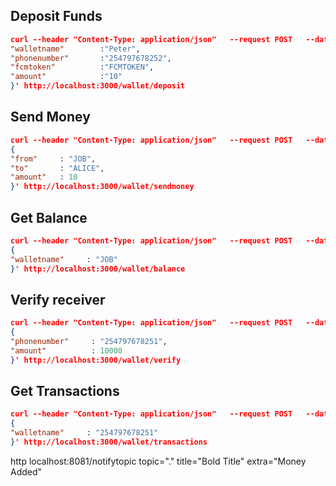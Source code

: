 ## Deposit Funds
```json
curl --header "Content-Type: application/json"   --request POST   --data '{
"walletname"        :"Peter",    
"phonenumber"       :"254797678252", 
"fcmtoken"          :"FCMTOKEN",
"amount"            :"10"
}' http://localhost:3000/wallet/deposit

```

## Send Money
```json
curl --header "Content-Type: application/json"   --request POST   --data '
{
"from"     : "JOB",
"to"       : "ALICE", 
"amount"   : 10
}' http://localhost:3000/wallet/sendmoney

```

## Get Balance 

```json
curl --header "Content-Type: application/json"   --request POST   --data '
{
"walletname"     : "JOB"
}' http://localhost:3000/wallet/balance

```

## Verify receiver

```json
curl --header "Content-Type: application/json"   --request POST   --data '
{
"phonenumber"     : "254797678251",
"amount"          : 10000
}' http://localhost:3000/wallet/verify

```


## Get Transactions

```json
curl --header "Content-Type: application/json"   --request POST   --data '
{
"walletname"     : "254797678251"
}' http://localhost:3000/wallet/transactions

```

http localhost:8081/notifytopic topic="." title="Bold Title" extra="Money Added"